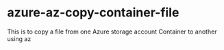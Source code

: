 # azure-az-copy-container-file
 This is to copy a file from one Azure storage account Container to another using az
